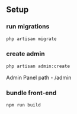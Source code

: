 ## Setup

### run migrations
```bash
php artisan migrate
```

### create admin
```bash
php artisan admin:create
```

Admin Panel path - /admin

### bundle front-end
```bash
npm run build
```